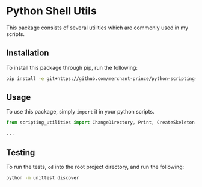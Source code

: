 # Python Shell Utils

This package consists of several utilities which are commonly used in my
scripts.

## Installation

To install this package through pip, run the following:

```sh
pip install -e git+https://github.com/merchant-prince/python-scripting-utilities#egg=scripting-utilities
```

## Usage

To use this package, simply ```import``` it in your python scripts.

```python
from scripting_utilities import ChangeDirectory, Print, CreateSkeleton

...
```

## Testing

To run the tests, ```cd``` into the root project directory, and run the following:

```sh
python -m unittest discover
```
